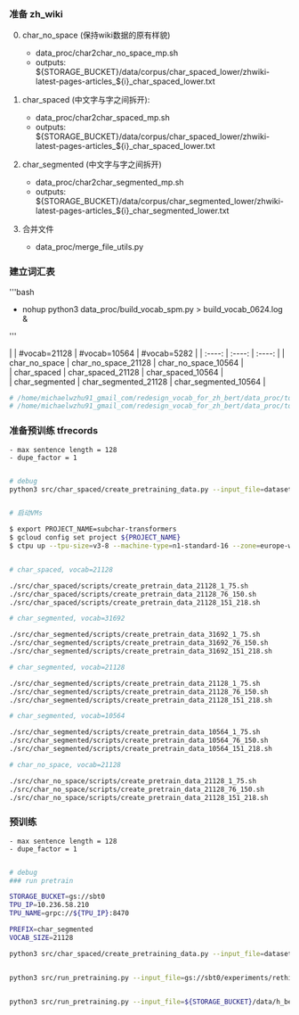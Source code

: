 

### 准备 zh_wiki

0. char_no_space (保持wiki数据的原有样貌)
    - data_proc/char2char_no_space_mp.sh
    - outputs: ${STORAGE_BUCKET}/data/corpus/char_spaced_lower/zhwiki-latest-pages-articles_${i}_char_spaced_lower.txt

1. char_spaced (中文字与字之间拆开):
    - data_proc/char2char_spaced_mp.sh
    - outputs: ${STORAGE_BUCKET}/data/corpus/char_spaced_lower/zhwiki-latest-pages-articles_${i}_char_spaced_lower.txt

2. char_segmented (中文字与字之间拆开)
    - data_proc/char2char_segmented_mp.sh
    - outputs: ${STORAGE_BUCKET}/data/corpus/char_segmented_lower/zhwiki-latest-pages-articles_${i}_char_segmented_lower.txt

3. 合并文件
    - data_proc/merge_file_utils.py



### 建立词汇表

'''bash

- nohup python3 data_proc/build_vocab_spm.py > build_vocab_0624.log &

'''
    


|  | #vocab=21128 | #vocab=10564 |  #vocab=5282   |
| :----: | :----: | :----: | 
| char_no_space	     |      char_no_space_21128     |   char_no_space_10564      |   
|  char_spaced       |     char_spaced_21128      |   char_spaced_10564    |   
|  char_segmented       |       char_segmented_21128    |     char_segmented_10564       |

```bash
# /home/michaelwzhu91_gmail_com/redesign_vocab_for_zh_bert/data_proc/tokenizers/sentencepiece/char_segmented-21128-clean.model
# /home/michaelwzhu91_gmail_com/redesign_vocab_for_zh_bert/data_proc/tokenizers/sentencepiece/char_segmented-21128-clean.vocab

```


### 准备预训练 tfrecords

    - max sentence length = 128
    - dupe_factor = 1
    
```bash

# debug
python3 src/char_spaced/create_pretraining_data.py --input_file=datasets/zh_sample/wiki.valid.raw --output_file=experiments/zh_sample/wiki.valid.%s.tfrecord --do_lower_case=True --do_whole_word_mask=True --max_seq_length=128 --max_predictions_per_seq=13 --masked_lm_prob=0.1 --dupe_factor=2 --bert_tokenizer_name data_proc/tokenizers/char_spaced_21128-vocab.txt


# 启动VMs

$ export PROJECT_NAME=subchar-transformers
$ gcloud config set project ${PROJECT_NAME}
$ ctpu up --tpu-size=v3-8 --machine-type=n1-standard-16 --zone=europe-west4-a --tf-version=1.15 --name=h-bert-0


# char_spaced, vocab=21128

./src/char_spaced/scripts/create_pretrain_data_21128_1_75.sh
./src/char_spaced/scripts/create_pretrain_data_21128_76_150.sh
./src/char_spaced/scripts/create_pretrain_data_21128_151_218.sh

# char_segmented, vocab=31692

./src/char_segmented/scripts/create_pretrain_data_31692_1_75.sh
./src/char_segmented/scripts/create_pretrain_data_31692_76_150.sh
./src/char_segmented/scripts/create_pretrain_data_31692_151_218.sh

# char_segmented, vocab=21128

./src/char_segmented/scripts/create_pretrain_data_21128_1_75.sh
./src/char_segmented/scripts/create_pretrain_data_21128_76_150.sh
./src/char_segmented/scripts/create_pretrain_data_21128_151_218.sh

# char_segmented, vocab=10564

./src/char_segmented/scripts/create_pretrain_data_10564_1_75.sh
./src/char_segmented/scripts/create_pretrain_data_10564_76_150.sh
./src/char_segmented/scripts/create_pretrain_data_10564_151_218.sh

# char_no_space, vocab=21128

./src/char_no_space/scripts/create_pretrain_data_21128_1_75.sh
./src/char_no_space/scripts/create_pretrain_data_21128_76_150.sh
./src/char_no_space/scripts/create_pretrain_data_21128_151_218.sh

```

### 预训练

    - max sentence length = 128
    - dupe_factor = 1
    
```bash

# debug
### run pretrain

STORAGE_BUCKET=gs://sbt0
TPU_IP=10.236.58.210
TPU_NAME=grpc://${TPU_IP}:8470

PREFIX=char_segmented
VOCAB_SIZE=21128

python3 src/char_spaced/create_pretraining_data.py --input_file=datasets/zh_sample/wiki.valid.raw --output_file=gs://sbt0/experiments/rethink_vocab/pretraining/debug/wiki.valid.%s.tfrecord --do_lower_case=True --do_whole_word_mask=True --max_seq_length=128 --max_predictions_per_seq=13 --masked_lm_prob=0.1 --dupe_factor=2 --vocab_file data_proc/tokenizers/sentencepiece/char_segmented-21128-clean.vocab --spm_model_file data_proc/tokenizers/sentencepiece/char_segmented-21128-clean.model


python3 src/run_pretraining.py --input_file=gs://sbt0/experiments/rethink_vocab/pretraining/debug/wiki.valid.0.tfrecord --output_dir=gs://sbt0/experiments/rethink_vocab/pretraining/debug/ --albert_config_file=./src/config_21128.json --do_train --do_eval --dev_input_file=gs://sbt0/experiments/rethink_vocab/pretraining/debug/wiki.valid.1.tfrecord --use_tpu --num_tpu_cores=8 --tpu_name=grpc://10.77.62.58:8470 --train_batch_size=16 --eval_batch_size=64 --max_seq_length=128 --max_predictions_per_seq=13 --optimizer="lamb" --learning_rate=4e-4 --num_train_steps=100 --num_warmup_steps=5 --save_checkpoints_steps=5


python3 src/run_pretraining.py --input_file=${STORAGE_BUCKET}/data/h_bert/data_records/zhwiki_train_examples_*_*.tfrecord --output_dir=${STORAGE_BUCKET}/experiments/h_bert/pretraining/length_512_sememe_16_steps_125k_time_0507_0/ --albert_config_file=./resources/albert_base_v2/config.json --do_train --do_eval --dev_input_file=${STORAGE_BUCKET}/data/h_bert/data_records/zhwiki_train_examples_110_*.tfrecord --use_tpu --num_tpu_cores=8 --tpu_name=${TPU_NAME} --train_batch_size=1024 --eval_batch_size=64 --max_seq_length=512 --max_sememe_length=16 --max_predictions_per_seq=51 --optimizer="lamb" --learning_rate=4e-4 --num_train_steps=125000 --num_warmup_steps=3125 --save_checkpoints_steps=5000


